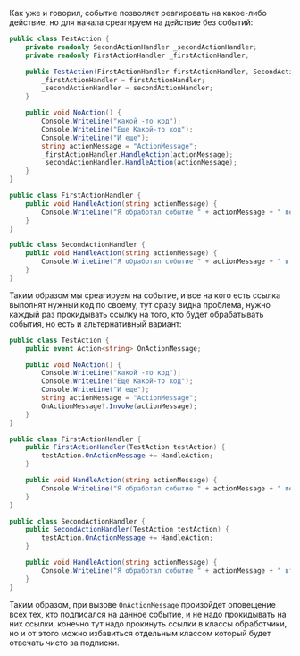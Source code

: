 Как уже и говорил, событие позволяет реагировать на какое-либо действие, но для начала среагируем на действие без событий:
```csharp
public class TestAction {
    private readonly SecondActionHandler _secondActionHandler;
    private readonly FirstActionHandler _firstActionHandler;

    public TestAction(FirstActionHandler firstActionHandler, SecondActionHandler secondActionHandler) {
        _firstActionHandler = firstActionHandler;
        _secondActionHandler = secondActionHandler;
    }

    public void NoAction() {
        Console.WriteLine("какой -то код");
        Console.WriteLine("Еще Какой-то код");
        Console.WriteLine("И еще");
        string actionMessage = "ActionMessage";
        _firstActionHandler.HandleAction(actionMessage);
        _secondActionHandler.HandleAction(actionMessage);
    }
}

public class FirstActionHandler {
    public void HandleAction(string actionMessage) {
        Console.WriteLine("Я обработал событие " + actionMessage + " первым споосбом");
    }
}

public class SecondActionHandler {
    public void HandleAction(string actionMessage) {
        Console.WriteLine("Я обработал событие " + actionMessage + " вторым споосбом");
    }
}
```
Таким образом мы среагируем на событие, и все на кого есть ссылка выполнят нужный код по своему, тут сразу видна проблема, нужно каждый раз прокидывать ссылку на того, кто будет обрабатывать события, но есть и альтернативный вариант:

```csharp
public class TestAction {
    public event Action<string> OnActionMessage;

    public void NoAction() {
        Console.WriteLine("какой -то код");
        Console.WriteLine("Еще Какой-то код");
        Console.WriteLine("И еще");
        string actionMessage = "ActionMessage";
        OnActionMessage?.Invoke(actionMessage);
    }
}

public class FirstActionHandler {
    public FirstActionHandler(TestAction testAction) {
        testAction.OnActionMessage += HandleAction;
    }

    public void HandleAction(string actionMessage) {
        Console.WriteLine("Я обработал событие " + actionMessage + " первым споосбом");
    }
}

public class SecondActionHandler {
    public SecondActionHandler(TestAction testAction) {
        testAction.OnActionMessage += HandleAction;
    }

    public void HandleAction(string actionMessage) {
        Console.WriteLine("Я обработал событие " + actionMessage + " вторым споосбом");
    }
}
```
Таким образом, при вызове `OnActionMessage` произойдет оповещение всех тех, кто подписался на данное событие, и не надо прокидывать на них ссылки, конечно тут надо прокинуть ссылки в классы обработчики, но и от этого можно избавиться отдельным классом который будет отвечать чисто за подписки.